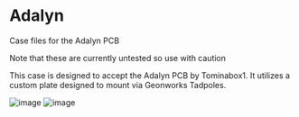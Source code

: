 # Adalyn
Case files for the Adalyn PCB

Note that these are currently untested so use with caution

This case is designed to accept the Adalyn PCB by Tominabox1. It utilizes a custom plate designed to mount via Geonworks Tadpoles.

![image](https://user-images.githubusercontent.com/81333517/142237589-c1c6f3fa-b7c2-49bb-8dd9-f7e79cebff6b.png)
![image](https://user-images.githubusercontent.com/81333517/142237604-8aed40f1-4cee-4f7a-ac10-0466ebf9a834.png)

